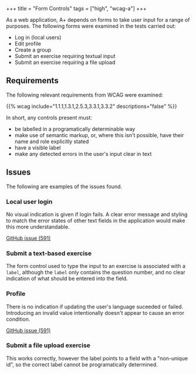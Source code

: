+++
title = "Form Controls"
tags = ["high", "wcag-a"]
+++

As a web application, A+ depends on forms to take user input for a range of purposes. The following forms were examined in the tests carried out:

- Log in (local users)
- Edit profile
- Create a group
- Submit an exercise requiring textual input
- Submit an exercise requiring a file upload

## Requirements

The following relevant requirements from WCAG were examined:

{{% wcag include="1.1.1,1.3.1,2.5.3,3.3.1,3.3.2" descriptions="false" %}}

In short, any controls present must:

- be labelled in a programatically determinable way
- make use of semantic markup, or, where this isn't possible, have their name and role explicitly stated 
- have a visible label
- make any detected errors in the user's input clear in text

## Issues

The following are examples of the issues found.

### Local user login

No visual indication is given if login fails. A clear error message and styling to match the error states of other text fields in the application would make this more understandable. 

[GitHub issue (591)](https://github.com/apluslms/a-plus/issues/591)

### Submit a text-based exercise

The form control used to type the input to an exercise is associated with a `label`, although the `label` only contains the question number, and no clear indication of what should be entered into the field.

### Profile

There is no indication if updating the user's language suceeded or failed. Introducing an invalid value intentionally doesn't appear to cause an error condition.

[GitHub issue (591)](https://github.com/apluslms/a-plus/issues/591)

### Submit a file upload exercise

This works correctly, however the label points to a field with a "non-unique id", so the correct label cannot be programatically determined.